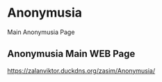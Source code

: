 # Anonymusia
Main Anonymusia Page

## Anonymusia Main WEB Page

https://zalanviktor.duckdns.org/zasim/Anonymusia/
